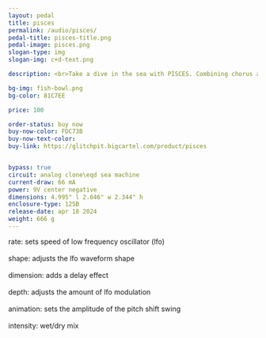 ```yaml
---
layout: pedal
title: pisces
permalink: /audio/pisces/
pedal-title: pisces-title.png
pedal-image: pisces.png
slogan-type: img
slogan-img: c+d-text.png

description: <br>Take a dive in the sea with PISCES. Combining chorus and delay effects this pedal sounds like what your goldfish hears.

bg-img: fish-bowl.png
bg-color: 81C7EE

price: 100

order-status: buy now
buy-now-color: FDC73B
buy-now-text-color:
buy-link: https://glitchpit.bigcartel.com/product/pisces


bypass: true
circuit: analog clone\eqd sea machine
current-draw: 66 mA
power: 9V center negative
dimensions: 4.995" l 2.646" w 2.344" h
enclosure-type: 125B
release-date: apr 18 2024
weight: 666 g
---
```



rate: sets speed of low frequency oscillator (lfo)
<br>
<br>
shape: adjusts the lfo waveform shape
<br>
<br>
dimension: adds a delay effect
<br>
<br>
depth: adjusts the amount of lfo modulation
<br>
<br>
animation: sets the amplitude of the pitch shift swing
<br>
<br>
intensity: wet/dry mix
<br>
<br>
